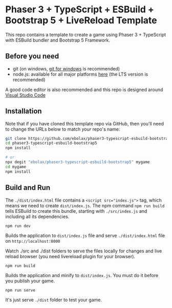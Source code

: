 # Phaser 3 + TypeScript + ESBuild + Bootstrap 5 + LiveReload Template

This repo contains a template to create a game using Phaser 3 + TypeScript with ESBuild bundler and Bootstrap 5 Framework.

## Before you need

- git (on windows, [git for windows](https://git-scm.com/download/win) is recommended)
- node.js: available for all major platforms [here](https://nodejs.org/en/download/) (the LTS version is recommended)

A good code editor is also recommended and this repo is designed around [Visual Studio Code](https://code.visualstudio.com/)

## **Installation**

Note that if you have cloned this template repo via GitHub, then you'll need to change the URLs below to match _your_ repo's name:

```bash
git clone https://github.com/ebolax/phaser3-typescript-esbuild-bootstrap5
cd phaser3-typescript-esbuild-bootstrap5
npm install

# or
npx degit "ebolax/phaser3-typescript-esbuild-bootstrap5" mygame
cd mygame
npm install
```

## **Build and Run**

The `./dist/index.html` file contains a `<script src="index.js">` tag, which means we need to create `dist/index.js`. The npm command `npm run build` tells ESBuild to create this bundle, starting with `./src/index.js` and including all its dependencies.

    npm run dev

Builds the application to `dist/index.js` file and serve `./dist/index.html` file on `http://localhost:8000`

Watch ./src and ./dist folders to serve the files locally for changes and live reload browser (you need livereload plugin for your browser).

    npm run build

Builds the application and minify to `dist/index.js`. You must do it before you publish your game.

    npm run serve

It's just serve `./dist` folder to test your game.